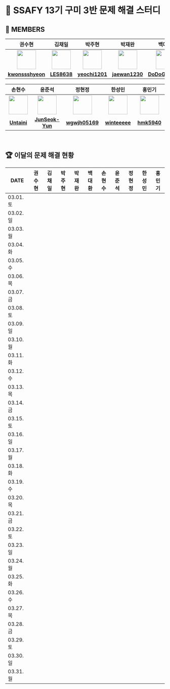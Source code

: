 <!--
<img src="https://d2gd6pc034wcta.cloudfront.net/tier/6-a.svg" width="12px" />
<img src="https://d2gd6pc034wcta.cloudfront.net/tier/11-a.svg" width="12px" />
<img src="https://d2gd6pc034wcta.cloudfront.net/tier/16-a.svg" width="12px" />
-->
# 🩵 SSAFY 13기 구미 3반 문제 해결 스터디
## 👥 MEMBERS
<table>
  <thead>
    <tr> <th width="180px">권수현</th> <th width="180px">김채일</th> <th width="180px">박주현</th> <th width="180px">박재완</th> <th width="180px">백대환</th> </tr>
  </thead>
  <tbody>
   <tr>
    <td align="center"><a href="https://github.com/kwonssshyeon"><img src="https://avatars.githubusercontent.com/kwonssshyeon" width="60px" alt=""></a></td>
    <td align="center"><a href="https://github.com/LES8638"><img src="https://avatars.githubusercontent.com/LES8638" width="60px" alt=""></a></td>
    <td align="center"><a href="https://github.com/yeochi1201"><img src="https://avatars.githubusercontent.com/yeochi1201" width="60px" alt=""></a></td>
    <td align="center"><a href="https://github.com/jaewan1230"><img src="https://avatars.githubusercontent.com/jaewan1230" width="60px" alt=""></a></td>
    <td align="center"><a href="https://github.com/DoDoGaMaRu"><img src="https://avatars.githubusercontent.com/DoDoGaMaRu" width="60px" alt=""></a></td>
  </tr>
    <tr>
      <td align="center"><a href="https://github.com/kwonssshyeon"><b>kwonssshyeon</b></a></td>
      <td align="center"><a href="https://github.com/LES8638"><b>LES8638</b></a></td>
      <td align="center"><a href="https://github.com/yeochi1201"><b>yeochi1201</b></a></td>
      <td align="center"><a href="https://github.com/jaewan1230"><b>jaewan1230</b></a></td>
      <td align="center"><a href="https://github.com/DoDoGaMaRu"><b>DoDoGaMaRu</b></a></td>
    </tr>
  </tbody>
</table>

<table>
  <thead>
    <tr> <th width="180px">손현수</th> <th width="180px">윤준석</th> <th width="180px">정현정</th> <th width="180px">한성민</th> <th width="180px">홍민기</th> </tr>
  </thead>
  <tbody>
     <tr>
      <td align="center"><a href="https://github.com/Untaini"><img src="https://avatars.githubusercontent.com/Untaini" width="60px" alt=""></a></td>
      <td align="center"><a href="https://github.com/JunSeok-Yun"><img src="https://avatars.githubusercontent.com/JunSeok-Yun" width="60px" alt=""></a></td>
      <td align="center"><a href="https://github.com/wgwjh05169"><img src="https://avatars.githubusercontent.com/wgwjh05169" width="60px" alt=""></a></td>
      <td align="center"><a href="https://github.com/winteeeee"><img src="https://avatars.githubusercontent.com/winteeeee" width="60px" alt=""></a></td>
      <td align="center"><a href="https://github.com/hmk5940"><img src="https://avatars.githubusercontent.com/hmk5940" width="60px" alt=""></a></td>
    </tr>
    <tr>
      <td align="center"><a href="https://github.com/Untaini"><b>Untaini</b></a></td>
      <td align="center"><a href="https://github.com/JunSeok-Yun"><b>JunSeok-Yun</b></a></td>
      <td align="center"><a href="https://github.com/wgwjh05169"><b>wgwjh05169</b></a></td>
      <td align="center"><a href="https://github.com/winteeeee"><b>winteeeee</b></a></td>
      <td align="center"><a href="https://github.com/hmk5940"><b>hmk5940</b></a></td>
    </tr>
  </tbody>
</table>

<br>

## 🏆 이달의 문제 해결 현황
<table>
  <thead>
    <tr> <th width="100px">DATE</th> <th width="80px">권수현</th> <th width="80px">김채일</th> <th width="80px">박주현</th> <th width="80px">박재완</th> <th width="80px">백대환</th> <th width="80px">손현수</th> <th width="80px">윤준석</th> <th width="80px">정현정</th> <th width="80px">한성민</th> <th width="80px">홍민기</th> </tr>
  </thead>
  <tbody id="problem-solve-table-body">
    <tr id="0301-tr"> <td> 03.01. 토 </td>
      <td class="ksh-td"> <span class="easy"></span> <span class="normal"></span> <span class="hard"></span> </td>
      <td class="kci-td"> <span class="easy"></span> <span class="normal"></span> <span class="hard"></span> </td>
      <td class="pjh-td"> <span class="easy"></span> <span class="normal"></span> <span class="hard"></span> </td>
      <td class="pjw-td"> <span class="easy"></span> <span class="normal"></span> <span class="hard"></span> </td>
      <td class="pdh-td"> <span class="easy"></span> <span class="normal"></span> <span class="hard"></span> </td>
      <td class="shs-td"> <span class="easy"></span> <span class="normal"></span> <span class="hard"></span> </td>
      <td class="yjs-td"> <span class="easy"></span> <span class="normal"></span> <span class="hard"></span> </td>
      <td class="jhj-td"> <span class="easy"></span> <span class="normal"></span> <span class="hard"></span> </td>
      <td class="hsm-td"> <span class="easy"></span> <span class="normal"></span> <span class="hard"></span> </td>
      <td class="hmg-td"> <span class="easy"></span> <span class="normal"></span> <span class="hard"></span> </td>
    </tr>
    <tr id="0302-tr"> <td> 03.02. 일 </td>
      <td class="ksh-td"> <span class="easy"></span> <span class="normal"></span> <span class="hard"></span> </td>
      <td class="kci-td"> <span class="easy"></span> <span class="normal"></span> <span class="hard"></span> </td>
      <td class="pjh-td"> <span class="easy"></span> <span class="normal"></span> <span class="hard"></span> </td>
      <td class="pjw-td"> <span class="easy"></span> <span class="normal"></span> <span class="hard"></span> </td>
      <td class="pdh-td"> <span class="easy"></span> <span class="normal"></span> <span class="hard"></span> </td>
      <td class="shs-td"> <span class="easy"></span> <span class="normal"></span> <span class="hard"></span> </td>
      <td class="yjs-td"> <span class="easy"></span> <span class="normal"></span> <span class="hard"></span> </td>
      <td class="jhj-td"> <span class="easy"></span> <span class="normal"></span> <span class="hard"></span> </td>
      <td class="hsm-td"> <span class="easy"></span> <span class="normal"></span> <span class="hard"></span> </td>
      <td class="hmg-td"> <span class="easy"></span> <span class="normal"></span> <span class="hard"></span> </td>
    </tr>
    <tr id="0303-tr"> <td> 03.03. 월 </td>
      <td class="ksh-td"> <span class="easy"></span> <span class="normal"></span> <span class="hard"></span> </td>
      <td class="kci-td"> <span class="easy"></span> <span class="normal"></span> <span class="hard"></span> </td>
      <td class="pjh-td"> <span class="easy"></span> <span class="normal"></span> <span class="hard"></span> </td>
      <td class="pjw-td"> <span class="easy"></span> <span class="normal"></span> <span class="hard"></span> </td>
      <td class="pdh-td"> <span class="easy"></span> <span class="normal"></span> <span class="hard"></span> </td>
      <td class="shs-td"> <span class="easy"></span> <span class="normal"></span> <span class="hard"></span> </td>
      <td class="yjs-td"> <span class="easy"></span> <span class="normal"></span> <span class="hard"></span> </td>
      <td class="jhj-td"> <span class="easy"></span> <span class="normal"></span> <span class="hard"></span> </td>
      <td class="hsm-td"> <span class="easy"></span> <span class="normal"></span> <span class="hard"></span> </td>
      <td class="hmg-td"> <span class="easy"></span> <span class="normal"></span> <span class="hard"></span> </td>
    </tr>
    <tr id="0304-tr"> <td> 03.04. 화 </td>
      <td class="ksh-td"> <span class="easy"></span> <span class="normal"></span> <span class="hard"></span> </td>
      <td class="kci-td"> <span class="easy"></span> <span class="normal"></span> <span class="hard"></span> </td>
      <td class="pjh-td"> <span class="easy"></span> <span class="normal"></span> <span class="hard"></span> </td>
      <td class="pjw-td"> <span class="easy"></span> <span class="normal"></span> <span class="hard"></span> </td>
      <td class="pdh-td"> <span class="easy"></span> <span class="normal"></span> <span class="hard"></span> </td>
      <td class="shs-td"> <span class="easy"></span> <span class="normal"></span> <span class="hard"></span> </td>
      <td class="yjs-td"> <span class="easy"></span> <span class="normal"></span> <span class="hard"></span> </td>
      <td class="jhj-td"> <span class="easy"></span> <span class="normal"></span> <span class="hard"></span> </td>
      <td class="hsm-td"> <span class="easy"></span> <span class="normal"></span> <span class="hard"></span> </td>
      <td class="hmg-td"> <span class="easy"></span> <span class="normal"></span> <span class="hard"></span> </td>
    </tr>
    <tr id="0305-tr"> <td> 03.05. 수 </td>
      <td class="ksh-td"> <span class="easy"></span> <span class="normal"></span> <span class="hard"></span> </td>
      <td class="kci-td"> <span class="easy"></span> <span class="normal"></span> <span class="hard"></span> </td>
      <td class="pjh-td"> <span class="easy"></span> <span class="normal"></span> <span class="hard"></span> </td>
      <td class="pjw-td"> <span class="easy"></span> <span class="normal"></span> <span class="hard"></span> </td>
      <td class="pdh-td"> <span class="easy"></span> <span class="normal"></span> <span class="hard"></span> </td>
      <td class="shs-td"> <span class="easy"></span> <span class="normal"></span> <span class="hard"></span> </td>
      <td class="yjs-td"> <span class="easy"></span> <span class="normal"></span> <span class="hard"></span> </td>
      <td class="jhj-td"> <span class="easy"></span> <span class="normal"></span> <span class="hard"></span> </td>
      <td class="hsm-td"> <span class="easy"></span> <span class="normal"></span> <span class="hard"></span> </td>
      <td class="hmg-td"> <span class="easy"></span> <span class="normal"></span> <span class="hard"></span> </td>
    </tr>
    <tr id="0306-tr"> <td> 03.06. 목 </td>
      <td class="ksh-td"> <span class="easy"></span> <span class="normal"></span> <span class="hard"></span> </td>
      <td class="kci-td"> <span class="easy"></span> <span class="normal"></span> <span class="hard"></span> </td>
      <td class="pjh-td"> <span class="easy"></span> <span class="normal"></span> <span class="hard"></span> </td>
      <td class="pjw-td"> <span class="easy"></span> <span class="normal"></span> <span class="hard"></span> </td>
      <td class="pdh-td"> <span class="easy"></span> <span class="normal"></span> <span class="hard"></span> </td>
      <td class="shs-td"> <span class="easy"></span> <span class="normal"></span> <span class="hard"></span> </td>
      <td class="yjs-td"> <span class="easy"></span> <span class="normal"></span> <span class="hard"></span> </td>
      <td class="jhj-td"> <span class="easy"></span> <span class="normal"></span> <span class="hard"></span> </td>
      <td class="hsm-td"> <span class="easy"></span> <span class="normal"></span> <span class="hard"></span> </td>
      <td class="hmg-td"> <span class="easy"></span> <span class="normal"></span> <span class="hard"></span> </td>
    </tr>
    <tr id="0307-tr"> <td> 03.07. 금 </td>
      <td class="ksh-td"> <span class="easy"></span> <span class="normal"></span> <span class="hard"></span> </td>
      <td class="kci-td"> <span class="easy"></span> <span class="normal"></span> <span class="hard"></span> </td>
      <td class="pjh-td"> <span class="easy"></span> <span class="normal"></span> <span class="hard"></span> </td>
      <td class="pjw-td"> <span class="easy"></span> <span class="normal"></span> <span class="hard"></span> </td>
      <td class="pdh-td"> <span class="easy"></span> <span class="normal"></span> <span class="hard"></span> </td>
      <td class="shs-td"> <span class="easy"></span> <span class="normal"></span> <span class="hard"></span> </td>
      <td class="yjs-td"> <span class="easy"></span> <span class="normal"></span> <span class="hard"></span> </td>
      <td class="jhj-td"> <span class="easy"></span> <span class="normal"></span> <span class="hard"></span> </td>
      <td class="hsm-td"> <span class="easy"></span> <span class="normal"></span> <span class="hard"></span> </td>
      <td class="hmg-td"> <span class="easy"></span> <span class="normal"></span> <span class="hard"></span> </td>
    </tr>
    <tr id="0308-tr"> <td> 03.08. 토 </td>
      <td class="ksh-td"> <span class="easy"></span> <span class="normal"></span> <span class="hard"></span> </td>
      <td class="kci-td"> <span class="easy"></span> <span class="normal"></span> <span class="hard"></span> </td>
      <td class="pjh-td"> <span class="easy"></span> <span class="normal"></span> <span class="hard"></span> </td>
      <td class="pjw-td"> <span class="easy"></span> <span class="normal"></span> <span class="hard"></span> </td>
      <td class="pdh-td"> <span class="easy"></span> <span class="normal"></span> <span class="hard"></span> </td>
      <td class="shs-td"> <span class="easy"></span> <span class="normal"></span> <span class="hard"></span> </td>
      <td class="yjs-td"> <span class="easy"></span> <span class="normal"></span> <span class="hard"></span> </td>
      <td class="jhj-td"> <span class="easy"></span> <span class="normal"></span> <span class="hard"></span> </td>
      <td class="hsm-td"> <span class="easy"></span> <span class="normal"></span> <span class="hard"></span> </td>
      <td class="hmg-td"> <span class="easy"></span> <span class="normal"></span> <span class="hard"></span> </td>
    </tr>
    <tr id="0309-tr"> <td> 03.09. 일 </td>
      <td class="ksh-td"> <span class="easy"></span> <span class="normal"></span> <span class="hard"></span> </td>
      <td class="kci-td"> <span class="easy"></span> <span class="normal"></span> <span class="hard"></span> </td>
      <td class="pjh-td"> <span class="easy"></span> <span class="normal"></span> <span class="hard"></span> </td>
      <td class="pjw-td"> <span class="easy"></span> <span class="normal"></span> <span class="hard"></span> </td>
      <td class="pdh-td"> <span class="easy"></span> <span class="normal"></span> <span class="hard"></span> </td>
      <td class="shs-td"> <span class="easy"></span> <span class="normal"></span> <span class="hard"></span> </td>
      <td class="yjs-td"> <span class="easy"></span> <span class="normal"></span> <span class="hard"></span> </td>
      <td class="jhj-td"> <span class="easy"></span> <span class="normal"></span> <span class="hard"></span> </td>
      <td class="hsm-td"> <span class="easy"></span> <span class="normal"></span> <span class="hard"></span> </td>
      <td class="hmg-td"> <span class="easy"></span> <span class="normal"></span> <span class="hard"></span> </td>
    </tr>
    <tr id="0310-tr"> <td> 03.10. 월 </td>
      <td class="ksh-td"> <span class="easy"></span> <span class="normal"></span> <span class="hard"></span> </td>
      <td class="kci-td"> <span class="easy"></span> <span class="normal"></span> <span class="hard"></span> </td>
      <td class="pjh-td"> <span class="easy"></span> <span class="normal"></span> <span class="hard"></span> </td>
      <td class="pjw-td"> <span class="easy"></span> <span class="normal"></span> <span class="hard"></span> </td>
      <td class="pdh-td"> <span class="easy"></span> <span class="normal"></span> <span class="hard"></span> </td>
      <td class="shs-td"> <span class="easy"></span> <span class="normal"></span> <span class="hard"></span> </td>
      <td class="yjs-td"> <span class="easy"></span> <span class="normal"></span> <span class="hard"></span> </td>
      <td class="jhj-td"> <span class="easy"></span> <span class="normal"></span> <span class="hard"></span> </td>
      <td class="hsm-td"> <span class="easy"></span> <span class="normal"></span> <span class="hard"></span> </td>
      <td class="hmg-td"> <span class="easy"></span> <span class="normal"></span> <span class="hard"></span> </td>
    </tr>
    <tr id="0311-tr"> <td> 03.11. 화 </td>
      <td class="ksh-td"> <span class="easy"></span> <span class="normal"></span> <span class="hard"></span> </td>
      <td class="kci-td"> <span class="easy"></span> <span class="normal"></span> <span class="hard"></span> </td>
      <td class="pjh-td"> <span class="easy"></span> <span class="normal"></span> <span class="hard"></span> </td>
      <td class="pjw-td"> <span class="easy"></span> <span class="normal"></span> <span class="hard"></span> </td>
      <td class="pdh-td"> <span class="easy"></span> <span class="normal"></span> <span class="hard"></span> </td>
      <td class="shs-td"> <span class="easy"></span> <span class="normal"></span> <span class="hard"></span> </td>
      <td class="yjs-td"> <span class="easy"></span> <span class="normal"></span> <span class="hard"></span> </td>
      <td class="jhj-td"> <span class="easy"></span> <span class="normal"></span> <span class="hard"></span> </td>
      <td class="hsm-td"> <span class="easy"></span> <span class="normal"></span> <span class="hard"></span> </td>
      <td class="hmg-td"> <span class="easy"></span> <span class="normal"></span> <span class="hard"></span> </td>
    </tr>
    <tr id="0312-tr"> <td> 03.12. 수 </td>
      <td class="ksh-td"> <span class="easy"></span> <span class="normal"></span> <span class="hard"></span> </td>
      <td class="kci-td"> <span class="easy"></span> <span class="normal"></span> <span class="hard"></span> </td>
      <td class="pjh-td"> <span class="easy"></span> <span class="normal"></span> <span class="hard"></span> </td>
      <td class="pjw-td"> <span class="easy"></span> <span class="normal"></span> <span class="hard"></span> </td>
      <td class="pdh-td"> <span class="easy"></span> <span class="normal"></span> <span class="hard"></span> </td>
      <td class="shs-td"> <span class="easy"></span> <span class="normal"></span> <span class="hard"></span> </td>
      <td class="yjs-td"> <span class="easy"></span> <span class="normal"></span> <span class="hard"></span> </td>
      <td class="jhj-td"> <span class="easy"></span> <span class="normal"></span> <span class="hard"></span> </td>
      <td class="hsm-td"> <span class="easy"></span> <span class="normal"></span> <span class="hard"></span> </td>
      <td class="hmg-td"> <span class="easy"></span> <span class="normal"></span> <span class="hard"></span> </td>
    </tr>
    <tr id="0313-tr"> <td> 03.13. 목 </td>
      <td class="ksh-td"> <span class="easy"></span> <span class="normal"></span> <span class="hard"></span> </td>
      <td class="kci-td"> <span class="easy"></span> <span class="normal"></span> <span class="hard"></span> </td>
      <td class="pjh-td"> <span class="easy"></span> <span class="normal"></span> <span class="hard"></span> </td>
      <td class="pjw-td"> <span class="easy"></span> <span class="normal"></span> <span class="hard"></span> </td>
      <td class="pdh-td"> <span class="easy"></span> <span class="normal"></span> <span class="hard"></span> </td>
      <td class="shs-td"> <span class="easy"></span> <span class="normal"></span> <span class="hard"></span> </td>
      <td class="yjs-td"> <span class="easy"></span> <span class="normal"></span> <span class="hard"></span> </td>
      <td class="jhj-td"> <span class="easy"></span> <span class="normal"></span> <span class="hard"></span> </td>
      <td class="hsm-td"> <span class="easy"></span> <span class="normal"></span> <span class="hard"></span> </td>
      <td class="hmg-td"> <span class="easy"></span> <span class="normal"></span> <span class="hard"></span> </td>
    </tr>
    <tr id="0314-tr"> <td> 03.14. 금 </td>
      <td class="ksh-td"> <span class="easy"></span> <span class="normal"></span> <span class="hard"></span> </td>
      <td class="kci-td"> <span class="easy"></span> <span class="normal"></span> <span class="hard"></span> </td>
      <td class="pjh-td"> <span class="easy"></span> <span class="normal"></span> <span class="hard"></span> </td>
      <td class="pjw-td"> <span class="easy"></span> <span class="normal"></span> <span class="hard"></span> </td>
      <td class="pdh-td"> <span class="easy"></span> <span class="normal"></span> <span class="hard"></span> </td>
      <td class="shs-td"> <span class="easy"></span> <span class="normal"></span> <span class="hard"></span> </td>
      <td class="yjs-td"> <span class="easy"></span> <span class="normal"></span> <span class="hard"></span> </td>
      <td class="jhj-td"> <span class="easy"></span> <span class="normal"></span> <span class="hard"></span> </td>
      <td class="hsm-td"> <span class="easy"></span> <span class="normal"></span> <span class="hard"></span> </td>
      <td class="hmg-td"> <span class="easy"></span> <span class="normal"></span> <span class="hard"></span> </td>
    </tr>
    <tr id="0315-tr"> <td> 03.15. 토 </td>
      <td class="ksh-td"> <span class="easy"></span> <span class="normal"></span> <span class="hard"></span> </td>
      <td class="kci-td"> <span class="easy"></span> <span class="normal"></span> <span class="hard"></span> </td>
      <td class="pjh-td"> <span class="easy"></span> <span class="normal"></span> <span class="hard"></span> </td>
      <td class="pjw-td"> <span class="easy"></span> <span class="normal"></span> <span class="hard"></span> </td>
      <td class="pdh-td"> <span class="easy"></span> <span class="normal"></span> <span class="hard"></span> </td>
      <td class="shs-td"> <span class="easy"></span> <span class="normal"></span> <span class="hard"></span> </td>
      <td class="yjs-td"> <span class="easy"></span> <span class="normal"></span> <span class="hard"></span> </td>
      <td class="jhj-td"> <span class="easy"></span> <span class="normal"></span> <span class="hard"></span> </td>
      <td class="hsm-td"> <span class="easy"></span> <span class="normal"></span> <span class="hard"></span> </td>
      <td class="hmg-td"> <span class="easy"></span> <span class="normal"></span> <span class="hard"></span> </td>
    </tr>
    <tr id="0316-tr"> <td> 03.16. 일 </td>
      <td class="ksh-td"> <span class="easy"></span> <span class="normal"></span> <span class="hard"></span> </td>
      <td class="kci-td"> <span class="easy"></span> <span class="normal"></span> <span class="hard"></span> </td>
      <td class="pjh-td"> <span class="easy"></span> <span class="normal"></span> <span class="hard"></span> </td>
      <td class="pjw-td"> <span class="easy"></span> <span class="normal"></span> <span class="hard"></span> </td>
      <td class="pdh-td"> <span class="easy"></span> <span class="normal"></span> <span class="hard"></span> </td>
      <td class="shs-td"> <span class="easy"></span> <span class="normal"></span> <span class="hard"></span> </td>
      <td class="yjs-td"> <span class="easy"></span> <span class="normal"></span> <span class="hard"></span> </td>
      <td class="jhj-td"> <span class="easy"></span> <span class="normal"></span> <span class="hard"></span> </td>
      <td class="hsm-td"> <span class="easy"></span> <span class="normal"></span> <span class="hard"></span> </td>
      <td class="hmg-td"> <span class="easy"></span> <span class="normal"></span> <span class="hard"></span> </td>
    </tr>
    <tr id="0317-tr"> <td> 03.17. 월 </td>
      <td class="ksh-td"> <span class="easy"></span> <span class="normal"></span> <span class="hard"></span> </td>
      <td class="kci-td"> <span class="easy"></span> <span class="normal"></span> <span class="hard"></span> </td>
      <td class="pjh-td"> <span class="easy"></span> <span class="normal"></span> <span class="hard"></span> </td>
      <td class="pjw-td"> <span class="easy"></span> <span class="normal"></span> <span class="hard"></span> </td>
      <td class="pdh-td"> <span class="easy"></span> <span class="normal"></span> <span class="hard"></span> </td>
      <td class="shs-td"> <span class="easy"></span> <span class="normal"></span> <span class="hard"></span> </td>
      <td class="yjs-td"> <span class="easy"></span> <span class="normal"></span> <span class="hard"></span> </td>
      <td class="jhj-td"> <span class="easy"></span> <span class="normal"></span> <span class="hard"></span> </td>
      <td class="hsm-td"> <span class="easy"></span> <span class="normal"></span> <span class="hard"></span> </td>
      <td class="hmg-td"> <span class="easy"></span> <span class="normal"></span> <span class="hard"></span> </td>
    </tr>
    <tr id="0318-tr"> <td> 03.18. 화 </td>
      <td class="ksh-td"> <span class="easy"></span> <span class="normal"></span> <span class="hard"></span> </td>
      <td class="kci-td"> <span class="easy"></span> <span class="normal"></span> <span class="hard"></span> </td>
      <td class="pjh-td"> <span class="easy"></span> <span class="normal"></span> <span class="hard"></span> </td>
      <td class="pjw-td"> <span class="easy"></span> <span class="normal"></span> <span class="hard"></span> </td>
      <td class="pdh-td"> <span class="easy"></span> <span class="normal"></span> <span class="hard"></span> </td>
      <td class="shs-td"> <span class="easy"></span> <span class="normal"></span> <span class="hard"></span> </td>
      <td class="yjs-td"> <span class="easy"></span> <span class="normal"></span> <span class="hard"></span> </td>
      <td class="jhj-td"> <span class="easy"></span> <span class="normal"></span> <span class="hard"></span> </td>
      <td class="hsm-td"> <span class="easy"></span> <span class="normal"></span> <span class="hard"></span> </td>
      <td class="hmg-td"> <span class="easy"></span> <span class="normal"></span> <span class="hard"></span> </td>
    </tr>
    <tr id="0319-tr"> <td> 03.19. 수 </td>
      <td class="ksh-td"> <span class="easy"></span> <span class="normal"></span> <span class="hard"></span> </td>
      <td class="kci-td"> <span class="easy"></span> <span class="normal"></span> <span class="hard"></span> </td>
      <td class="pjh-td"> <span class="easy"></span> <span class="normal"></span> <span class="hard"></span> </td>
      <td class="pjw-td"> <span class="easy"></span> <span class="normal"></span> <span class="hard"></span> </td>
      <td class="pdh-td"> <span class="easy"></span> <span class="normal"></span> <span class="hard"></span> </td>
      <td class="shs-td"> <span class="easy"></span> <span class="normal"></span> <span class="hard"></span> </td>
      <td class="yjs-td"> <span class="easy"></span> <span class="normal"></span> <span class="hard"></span> </td>
      <td class="jhj-td"> <span class="easy"></span> <span class="normal"></span> <span class="hard"></span> </td>
      <td class="hsm-td"> <span class="easy"></span> <span class="normal"></span> <span class="hard"></span> </td>
      <td class="hmg-td"> <span class="easy"></span> <span class="normal"></span> <span class="hard"></span> </td>
    </tr>
    <tr id="0320-tr"> <td> 03.20. 목 </td>
      <td class="ksh-td"> <span class="easy"></span> <span class="normal"></span> <span class="hard"></span> </td>
      <td class="kci-td"> <span class="easy"></span> <span class="normal"></span> <span class="hard"></span> </td>
      <td class="pjh-td"> <span class="easy"></span> <span class="normal"></span> <span class="hard"></span> </td>
      <td class="pjw-td"> <span class="easy"></span> <span class="normal"></span> <span class="hard"></span> </td>
      <td class="pdh-td"> <span class="easy"></span> <span class="normal"></span> <span class="hard"></span> </td>
      <td class="shs-td"> <span class="easy"></span> <span class="normal"></span> <span class="hard"></span> </td>
      <td class="yjs-td"> <span class="easy"></span> <span class="normal"></span> <span class="hard"></span> </td>
      <td class="jhj-td"> <span class="easy"></span> <span class="normal"></span> <span class="hard"></span> </td>
      <td class="hsm-td"> <span class="easy"></span> <span class="normal"></span> <span class="hard"></span> </td>
      <td class="hmg-td"> <span class="easy"></span> <span class="normal"></span> <span class="hard"></span> </td>
    </tr>
    <tr id="0321-tr"> <td> 03.21. 금 </td>
      <td class="ksh-td"> <span class="easy"></span> <span class="normal"></span> <span class="hard"></span> </td>
      <td class="kci-td"> <span class="easy"></span> <span class="normal"></span> <span class="hard"></span> </td>
      <td class="pjh-td"> <span class="easy"></span> <span class="normal"></span> <span class="hard"></span> </td>
      <td class="pjw-td"> <span class="easy"></span> <span class="normal"></span> <span class="hard"></span> </td>
      <td class="pdh-td"> <span class="easy"></span> <span class="normal"></span> <span class="hard"></span> </td>
      <td class="shs-td"> <span class="easy"></span> <span class="normal"></span> <span class="hard"></span> </td>
      <td class="yjs-td"> <span class="easy"></span> <span class="normal"></span> <span class="hard"></span> </td>
      <td class="jhj-td"> <span class="easy"></span> <span class="normal"></span> <span class="hard"></span> </td>
      <td class="hsm-td"> <span class="easy"></span> <span class="normal"></span> <span class="hard"></span> </td>
      <td class="hmg-td"> <span class="easy"></span> <span class="normal"></span> <span class="hard"></span> </td>
    </tr>
    <tr id="0322-tr"> <td> 03.22. 토 </td>
      <td class="ksh-td"> <span class="easy"></span> <span class="normal"></span> <span class="hard"></span> </td>
      <td class="kci-td"> <span class="easy"></span> <span class="normal"></span> <span class="hard"></span> </td>
      <td class="pjh-td"> <span class="easy"></span> <span class="normal"></span> <span class="hard"></span> </td>
      <td class="pjw-td"> <span class="easy"></span> <span class="normal"></span> <span class="hard"></span> </td>
      <td class="pdh-td"> <span class="easy"></span> <span class="normal"></span> <span class="hard"></span> </td>
      <td class="shs-td"> <span class="easy"></span> <span class="normal"></span> <span class="hard"></span> </td>
      <td class="yjs-td"> <span class="easy"></span> <span class="normal"></span> <span class="hard"></span> </td>
      <td class="jhj-td"> <span class="easy"></span> <span class="normal"></span> <span class="hard"></span> </td>
      <td class="hsm-td"> <span class="easy"></span> <span class="normal"></span> <span class="hard"></span> </td>
      <td class="hmg-td"> <span class="easy"></span> <span class="normal"></span> <span class="hard"></span> </td>
    </tr>
    <tr id="0323-tr"> <td> 03.23. 일 </td>
      <td class="ksh-td"> <span class="easy"></span> <span class="normal"></span> <span class="hard"></span> </td>
      <td class="kci-td"> <span class="easy"></span> <span class="normal"></span> <span class="hard"></span> </td>
      <td class="pjh-td"> <span class="easy"></span> <span class="normal"></span> <span class="hard"></span> </td>
      <td class="pjw-td"> <span class="easy"></span> <span class="normal"></span> <span class="hard"></span> </td>
      <td class="pdh-td"> <span class="easy"></span> <span class="normal"></span> <span class="hard"></span> </td>
      <td class="shs-td"> <span class="easy"></span> <span class="normal"></span> <span class="hard"></span> </td>
      <td class="yjs-td"> <span class="easy"></span> <span class="normal"></span> <span class="hard"></span> </td>
      <td class="jhj-td"> <span class="easy"></span> <span class="normal"></span> <span class="hard"></span> </td>
      <td class="hsm-td"> <span class="easy"></span> <span class="normal"></span> <span class="hard"></span> </td>
      <td class="hmg-td"> <span class="easy"></span> <span class="normal"></span> <span class="hard"></span> </td>
    </tr>
    <tr id="0324-tr"> <td> 03.24. 월 </td>
      <td class="ksh-td"> <span class="easy"></span> <span class="normal"></span> <span class="hard"></span> </td>
      <td class="kci-td"> <span class="easy"></span> <span class="normal"></span> <span class="hard"></span> </td>
      <td class="pjh-td"> <span class="easy"></span> <span class="normal"></span> <span class="hard"></span> </td>
      <td class="pjw-td"> <span class="easy"></span> <span class="normal"></span> <span class="hard"></span> </td>
      <td class="pdh-td"> <span class="easy"></span> <span class="normal"></span> <span class="hard"></span> </td>
      <td class="shs-td"> <span class="easy"></span> <span class="normal"></span> <span class="hard"></span> </td>
      <td class="yjs-td"> <span class="easy"></span> <span class="normal"></span> <span class="hard"></span> </td>
      <td class="jhj-td"> <span class="easy"></span> <span class="normal"></span> <span class="hard"></span> </td>
      <td class="hsm-td"> <span class="easy"></span> <span class="normal"></span> <span class="hard"></span> </td>
      <td class="hmg-td"> <span class="easy"></span> <span class="normal"></span> <span class="hard"></span> </td>
    </tr>
    <tr id="0325-tr"> <td> 03.25. 화 </td>
      <td class="ksh-td"> <span class="easy"></span> <span class="normal"></span> <span class="hard"></span> </td>
      <td class="kci-td"> <span class="easy"></span> <span class="normal"></span> <span class="hard"></span> </td>
      <td class="pjh-td"> <span class="easy"></span> <span class="normal"></span> <span class="hard"></span> </td>
      <td class="pjw-td"> <span class="easy"></span> <span class="normal"></span> <span class="hard"></span> </td>
      <td class="pdh-td"> <span class="easy"></span> <span class="normal"></span> <span class="hard"></span> </td>
      <td class="shs-td"> <span class="easy"></span> <span class="normal"></span> <span class="hard"></span> </td>
      <td class="yjs-td"> <span class="easy"></span> <span class="normal"></span> <span class="hard"></span> </td>
      <td class="jhj-td"> <span class="easy"></span> <span class="normal"></span> <span class="hard"></span> </td>
      <td class="hsm-td"> <span class="easy"></span> <span class="normal"></span> <span class="hard"></span> </td>
      <td class="hmg-td"> <span class="easy"></span> <span class="normal"></span> <span class="hard"></span> </td>
    </tr>
    <tr id="0326-tr"> <td> 03.26. 수 </td>
      <td class="ksh-td"> <span class="easy"></span> <span class="normal"></span> <span class="hard"></span> </td>
      <td class="kci-td"> <span class="easy"></span> <span class="normal"></span> <span class="hard"></span> </td>
      <td class="pjh-td"> <span class="easy"></span> <span class="normal"></span> <span class="hard"></span> </td>
      <td class="pjw-td"> <span class="easy"></span> <span class="normal"></span> <span class="hard"></span> </td>
      <td class="pdh-td"> <span class="easy"></span> <span class="normal"></span> <span class="hard"></span> </td>
      <td class="shs-td"> <span class="easy"></span> <span class="normal"></span> <span class="hard"></span> </td>
      <td class="yjs-td"> <span class="easy"></span> <span class="normal"></span> <span class="hard"></span> </td>
      <td class="jhj-td"> <span class="easy"></span> <span class="normal"></span> <span class="hard"></span> </td>
      <td class="hsm-td"> <span class="easy"></span> <span class="normal"></span> <span class="hard"></span> </td>
      <td class="hmg-td"> <span class="easy"></span> <span class="normal"></span> <span class="hard"></span> </td>
    </tr>
    <tr id="0327-tr"> <td> 03.27. 목 </td>
      <td class="ksh-td"> <span class="easy"></span> <span class="normal"></span> <span class="hard"></span> </td>
      <td class="kci-td"> <span class="easy"></span> <span class="normal"></span> <span class="hard"></span> </td>
      <td class="pjh-td"> <span class="easy"></span> <span class="normal"></span> <span class="hard"></span> </td>
      <td class="pjw-td"> <span class="easy"></span> <span class="normal"></span> <span class="hard"></span> </td>
      <td class="pdh-td"> <span class="easy"></span> <span class="normal"></span> <span class="hard"></span> </td>
      <td class="shs-td"> <span class="easy"></span> <span class="normal"></span> <span class="hard"></span> </td>
      <td class="yjs-td"> <span class="easy"></span> <span class="normal"></span> <span class="hard"></span> </td>
      <td class="jhj-td"> <span class="easy"></span> <span class="normal"></span> <span class="hard"></span> </td>
      <td class="hsm-td"> <span class="easy"></span> <span class="normal"></span> <span class="hard"></span> </td>
      <td class="hmg-td"> <span class="easy"></span> <span class="normal"></span> <span class="hard"></span> </td>
    </tr>
    <tr id="0328-tr"> <td> 03.28. 금 </td>
      <td class="ksh-td"> <span class="easy"></span> <span class="normal"></span> <span class="hard"></span> </td>
      <td class="kci-td"> <span class="easy"></span> <span class="normal"></span> <span class="hard"></span> </td>
      <td class="pjh-td"> <span class="easy"></span> <span class="normal"></span> <span class="hard"></span> </td>
      <td class="pjw-td"> <span class="easy"></span> <span class="normal"></span> <span class="hard"></span> </td>
      <td class="pdh-td"> <span class="easy"></span> <span class="normal"></span> <span class="hard"></span> </td>
      <td class="shs-td"> <span class="easy"></span> <span class="normal"></span> <span class="hard"></span> </td>
      <td class="yjs-td"> <span class="easy"></span> <span class="normal"></span> <span class="hard"></span> </td>
      <td class="jhj-td"> <span class="easy"></span> <span class="normal"></span> <span class="hard"></span> </td>
      <td class="hsm-td"> <span class="easy"></span> <span class="normal"></span> <span class="hard"></span> </td>
      <td class="hmg-td"> <span class="easy"></span> <span class="normal"></span> <span class="hard"></span> </td>
    </tr>
    <tr id="0329-tr"> <td> 03.29. 토 </td>
      <td class="ksh-td"> <span class="easy"></span> <span class="normal"></span> <span class="hard"></span> </td>
      <td class="kci-td"> <span class="easy"></span> <span class="normal"></span> <span class="hard"></span> </td>
      <td class="pjh-td"> <span class="easy"></span> <span class="normal"></span> <span class="hard"></span> </td>
      <td class="pjw-td"> <span class="easy"></span> <span class="normal"></span> <span class="hard"></span> </td>
      <td class="pdh-td"> <span class="easy"></span> <span class="normal"></span> <span class="hard"></span> </td>
      <td class="shs-td"> <span class="easy"></span> <span class="normal"></span> <span class="hard"></span> </td>
      <td class="yjs-td"> <span class="easy"></span> <span class="normal"></span> <span class="hard"></span> </td>
      <td class="jhj-td"> <span class="easy"></span> <span class="normal"></span> <span class="hard"></span> </td>
      <td class="hsm-td"> <span class="easy"></span> <span class="normal"></span> <span class="hard"></span> </td>
      <td class="hmg-td"> <span class="easy"></span> <span class="normal"></span> <span class="hard"></span> </td>
    </tr>
    <tr id="0330-tr"> <td> 03.30. 일 </td>
      <td class="ksh-td"> <span class="easy"></span> <span class="normal"></span> <span class="hard"></span> </td>
      <td class="kci-td"> <span class="easy"></span> <span class="normal"></span> <span class="hard"></span> </td>
      <td class="pjh-td"> <span class="easy"></span> <span class="normal"></span> <span class="hard"></span> </td>
      <td class="pjw-td"> <span class="easy"></span> <span class="normal"></span> <span class="hard"></span> </td>
      <td class="pdh-td"> <span class="easy"></span> <span class="normal"></span> <span class="hard"></span> </td>
      <td class="shs-td"> <span class="easy"></span> <span class="normal"></span> <span class="hard"></span> </td>
      <td class="yjs-td"> <span class="easy"></span> <span class="normal"></span> <span class="hard"></span> </td>
      <td class="jhj-td"> <span class="easy"></span> <span class="normal"></span> <span class="hard"></span> </td>
      <td class="hsm-td"> <span class="easy"></span> <span class="normal"></span> <span class="hard"></span> </td>
      <td class="hmg-td"> <span class="easy"></span> <span class="normal"></span> <span class="hard"></span> </td>
    </tr>
    <tr id="0331-tr"> <td> 03.31. 월 </td>
      <td class="ksh-td"> <span class="easy"></span> <span class="normal"></span> <span class="hard"></span> </td>
      <td class="kci-td"> <span class="easy"></span> <span class="normal"></span> <span class="hard"></span> </td>
      <td class="pjh-td"> <span class="easy"></span> <span class="normal"></span> <span class="hard"></span> </td>
      <td class="pjw-td"> <span class="easy"></span> <span class="normal"></span> <span class="hard"></span> </td>
      <td class="pdh-td"> <span class="easy"></span> <span class="normal"></span> <span class="hard"></span> </td>
      <td class="shs-td"> <span class="easy"></span> <span class="normal"></span> <span class="hard"></span> </td>
      <td class="yjs-td"> <span class="easy"></span> <span class="normal"></span> <span class="hard"></span> </td>
      <td class="jhj-td"> <span class="easy"></span> <span class="normal"></span> <span class="hard"></span> </td>
      <td class="hsm-td"> <span class="easy"></span> <span class="normal"></span> <span class="hard"></span> </td>
      <td class="hmg-td"> <span class="easy"></span> <span class="normal"></span> <span class="hard"></span> </td>
    </tr></tbody>
</table>
